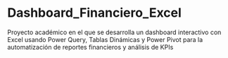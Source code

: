 # Dashboard_Financiero_Excel
Proyecto académico en el que se desarrolla un dashboard interactivo con Excel usando Power Query, Tablas Dinámicas y Power Pivot para la automatización de reportes financieros y análisis de KPIs

